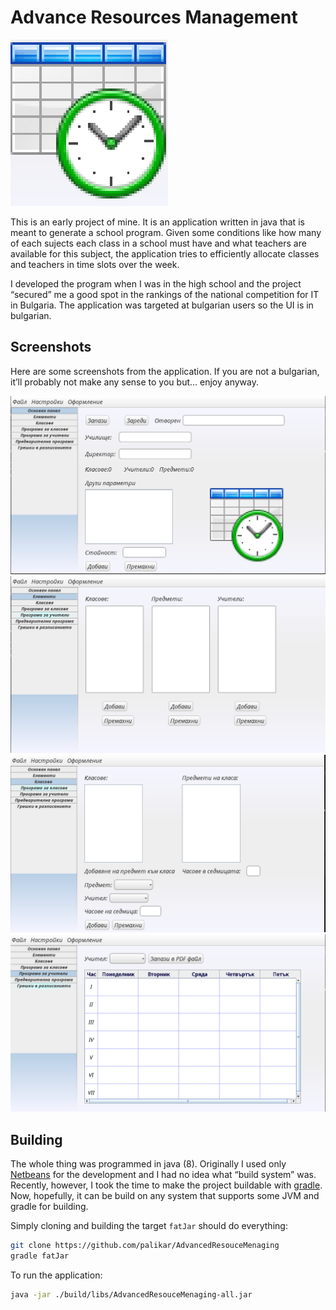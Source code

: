 # Advance Resources Management

![img](./screenshots/time_table.png)

This is an early project of mine. It is an application written in java that is meant to generate a school program. Given some conditions like how many of each sujects each class in a school must have and what teachers are available for this subject, the application tries to efficiently allocate classes and teachers in time slots over the week.



I developed the program when I was in the high school and the project &ldquo;secured&rdquo; me a good spot in the rankings of the national competition for IT in Bulgaria. The application was targeted at bulgarian users so the UI is in bulgarian.


## Screenshots

Here are some screenshots from the application. If you are not a bulgarian, it&rsquo;ll probably not make any sense to you but&#x2026; enjoy anyway.

![img](./screenshots/screen_0.png) ![img](./screenshots/screen_1.png) ![img](./screenshots/screen_2.png) ![img](./screenshots/screen_3.png)


## Building

The whole thing was programmed in java (8). Originally I used only [Netbeans](https://netbeans.org/) for the development and I had no idea what &ldquo;build system&rdquo; was. Recently, however, I took the time to make the project buildable with [gradle](https://gradle.org/). Now, hopefully, it can be build on any system that supports some JVM and gradle for building.

Simply cloning and building the target `fatJar` should do everything:

```sh
git clone https://github.com/palikar/AdvancedResouceMenaging
gradle fatJar
```

To run the application:

```sh
java -jar ./build/libs/AdvancedResouceMenaging-all.jar
```
